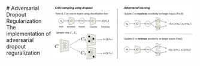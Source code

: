 <img src='imgs/fig2.pdf' align="right" width=384>
# Adversarial Dropout Regularization
The implementation of adversarial dropout reguralization
